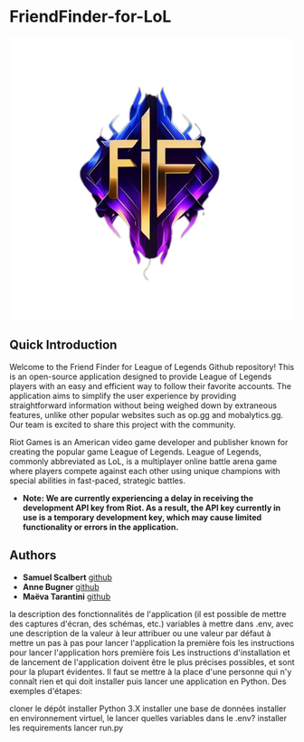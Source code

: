 # FriendFinder-for-LoL

![alt text](app/static/Logo_04.png)

## Quick Introduction

Welcome to the Friend Finder for League of Legends Github repository! This is an open-source application designed to provide League of Legends players with an easy and efficient way to follow their favorite accounts. The application aims to simplify the user experience by providing straightforward information without being weighed down by extraneous features, unlike other popular websites such as op.gg and mobalytics.gg. Our team is excited to share this project with the community.

Riot Games is an American video game developer and publisher known for creating the popular game League of Legends. League of Legends, commonly abbreviated as LoL, is a multiplayer online battle arena game where players compete against each other using unique champions with special abilities in fast-paced, strategic battles.

* **Note: We are currently experiencing a delay in receiving the development API key from Riot. As a result, the API key currently in use is a temporary development key, which may cause limited functionality or errors in the application.**

## Authors

* **Samuel Scalbert** [github](https://github.com/Samuel-Scalbert)
* **Anne Bugner** [github](https://github.com/arlequinte)
* **Maëva Tarantini** [github](https://github.com/MaevaTarantini)


la description des fonctionnalités de l'application (il est possible de mettre des captures d'écran, des schémas, etc.)
variables à mettre dans .env, avec une description de la valeur à leur attribuer ou une valeur par défaut à mettre
un pas à pas pour lancer l'application la première fois
les instructions pour lancer l'application hors première fois
Les instructions d'installation et de lancement de l'application doivent être le plus précises possibles, et sont pour la plupart évidentes. Il faut se mettre à la place d'une personne qui n'y connaît rien et qui doit installer puis lancer une application en Python. Des exemples d'étapes:

cloner le dépôt
installer Python 3.X
installer une base de données
installer en environnement virtuel, le lancer
quelles variables dans le .env?
installer les requirements
lancer run.py
